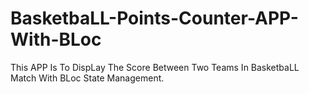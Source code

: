 # BasketbaLL-Points-Counter-APP-With-BLoc
This APP Is To DispLay The Score Between Two Teams In BasketbaLL Match With BLoc State Management.
